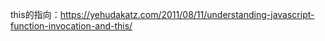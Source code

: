 this的指向：https://yehudakatz.com/2011/08/11/understanding-javascript-function-invocation-and-this/



